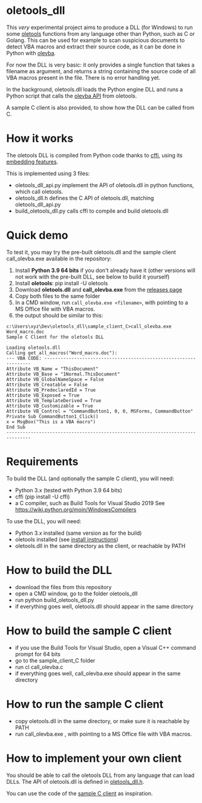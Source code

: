# oletools_dll
This *very* experimental project aims to produce a DLL (for Windows) 
to run some [oletools](https://github.com/decalage2/oletools) 
functions from any language other than Python, such as C or Golang.
This can be used for example to scan suspicious documents to detect
VBA macros and extract their source code, as it can be done in Python
with [olevba](https://github.com/decalage2/oletools/wiki/olevba).

For now the DLL is very basic: it only provides a single function that
takes a filename as argument, and returns a string containing the source
code of all VBA macros present in the file. There is no error handling yet.

In the background, oletools.dll loads the Python engine DLL and runs a
Python script that calls the [olevba API](https://github.com/decalage2/oletools/wiki/olevba#how-to-use-olevba-in-python-applications) 
from oletools.

A sample C client is also provided, to show how the DLL can be called from C.

# How it works

The oletools DLL is compiled from Python code thanks to 
[cffi](https://cffi.readthedocs.io/en/latest/), using its 
[embedding features](https://cffi.readthedocs.io/en/latest/embedding.html).

This is implemented using 3 files:
- oletools_dll_api.py implement the API of oletools.dll in python functions,
  which call oletools.
- oletools_dll.h defines the C API of oletools.dll, matching oletools_dll_api.py
- build_oletools_dll.py calls cffi to compile and build oletools.dll

# Quick demo

To test it, you may try the pre-built oletools.dll and the sample client
call_olevba.exe available in the repository:
1. Install **Python 3.9 64 bits** if you don't already have it 
   (other versions will not work with the pre-built DLL, 
   see below to build it yourself)
2. Install **oletools**: pip install -U oletools
3. Download **oletools.dll** and **call_olevba.exe** from the 
   [releases page](https://github.com/decalage2/oletools_dll/releases/tag/v0.0.1-alpha)
4. Copy both files to the same folder
5. In a CMD window, run `call_olevba.exe <filename>`, with <filename> pointing to a MS Office file
  with VBA macros.
6. the output should be similar to this:

```
c:\Users\xyz\Dev\oletools_dll\sample_client_C>call_olevba.exe Word_macro.doc
Sample C Client for the oletools DLL

Loading oletools.dll
Calling get_all_macros("Word_macro.doc"):
--- VBA CODE: -----------------------------------------------------------------
Attribute VB_Name = "ThisDocument"
Attribute VB_Base = "1Normal.ThisDocument"
Attribute VB_GlobalNameSpace = False
Attribute VB_Creatable = False
Attribute VB_PredeclaredId = True
Attribute VB_Exposed = True
Attribute VB_TemplateDerived = True
Attribute VB_Customizable = True
Attribute VB_Control = "CommandButton1, 0, 0, MSForms, CommandButton"
Private Sub CommandButton1_Click()
x = MsgBox("This is a VBA macro")
End Sub
-------------------------------------------------------------------------------
```  
  

# Requirements

To build the DLL (and optionally the sample C client), you will need:
- Python 3.x (tested with Python 3.9 64 bits)
- cffi (pip install -U cffi)
- a C compiler, such as Build Tools for Visual Studio 2019
  See https://wiki.python.org/moin/WindowsCompilers

To use the DLL, you will need:
- Python 3.x installed (same version as for the build)
- oletools installed (see [install instructions](https://github.com/decalage2/oletools/wiki/Install))
- oletools.dll in the same directory as the client, or reachable by PATH

# How to build the DLL

- download the files from this repository
- open a CMD window, go to the folder oletools_dll
- run python build_oletools_dll.py
- if everything goes well, oletools.dll should appear in the same directory

# How to build the sample C client

- if you use the Build Tools for Visual Studio, open a Visual C++ command 
  prompt for 64 bits
- go to the sample_client_C folder
- run cl call_olevba.c
- if everything goes well, call_olevba.exe should appear in the same directory

# How to run the sample C client

- copy oletools.dll in the same directory, or make sure it is reachable by PATH
- run call_olevba.exe <filename>, with <filename> pointing to a MS Office file
  with VBA macros.

# How to implement your own client

You should be able to call the oletools DLL from any language that can
load DLLs. The API of oletools.dll is defined in 
[oletools_dll.h](https://github.com/decalage2/oletools_dll/blob/main/oletools_dll/oletools_dll.h).

You can use the code of the 
[sample C client](https://github.com/decalage2/oletools_dll/blob/main/sample_client_C/call_olevba.c) 
as inspiration.